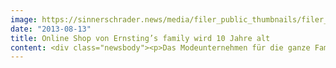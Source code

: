 ```yaml
---
image: https://sinnerschrader.news/media/filer_public_thumbnails/filer_public/8c/9f/8c9f0d7f-0357-4480-9452-ddba22a61c75/varfoldersdjk8pxf42x64d8fxslz8jcc8fc0000gnttmp9b8tum__480x288_q85_crop_subsampling-2_upscale.jpg
date: "2013-08-13"
title: Online Shop von Ernsting’s family wird 10 Jahre alt
content: <div class="newsbody"><p>Das Modeunternehmen für die ganze Familie krönt mit einer Community-Kampagne den Erfolg des Vertriebskanals. Create your Famy. Die Idee haben Ernsting's family und Commerce Plus gemeinsam erarbeitet und umgesetzt.</p><p dir="ltr" id="docs-internal-guid-39aedbde-76b0-18bf-6035-6d36370f0ab9">Der Online Shop von Ernsting’s family unter <a href="http&#58;//www.ernstings-family.de">www.ernstings-family.de</a> feiert in diesem Jahr sein 10-jähriges Bestehen. Und das hat auch seinen Grund. Der Shop entwickelte sich in den letzten Jahren zu einem der wichtigsten Vertriebskanäle der Marke Ernsting’s family. 2003 mit lediglich acht Artikeln gestartet, werden heute über den Online Shop im Durchschnitt monatlich rund 600.000 Artikel versendet. Neben der positiven Entwicklung als Absatzkanal, hat sich der Online Shop vor allem auch für Kundenbindungsmaßnahmen etabliert. So zählt der Online Shop heute einen hohen Anteil an Stammkunden, d. h. Kunden die regelmäßig bestellen, besondere Angebote und Aktionen wahrnehmen und so eine starke Identifikation mit der Markenwelt von Ernsting’s family erleben. Eine konsequente Verfolgung der Ziele Absatzerhöhung und Kundenbindung führten zu diesem Erfolg. Die E-Commerce Agentur Commerce Plus unterstützt Ernsting's family bei seinem Online Shop seit 2009.</p><p dir="ltr"><a href="http&#58;//aktionen.ernstings-family.de/10-Jahre" target="_blank">http&#58;//aktionen.ernstings-family.de/10-Jahre</a></p><p dir="ltr">Anlässlich des 10-jährigen Bestehens hat sich das Modeunternehmen gemeinsam mit Commerce Plus wieder etwas für ihre Kunden einfallen lassen&#58; Vom 12. bis 23. August können die Shop Besucher eine einzigartige Famy-Community aufbauen. Dazu hat Commerce Plus einen Famy-Generator entwickelt mit dem die Kunden ein virtuelles Ebenbild ihrer Familie erstellen können. “Die Idee entstand, als wir über zeitgemäße digitale Identifikation nachdachten und Avatar-Kultur für die Kampagne entdeckten. Das machten wir dann Familien tauglich und kreierten ein Online-Tool, das jede Menge Spaß und Involvement bringt”, beschreibt Daniela Wiegers, Account Managerin bei Commerce Plus, die Entstehung der Kampagne. Damit der User seine Familien-Avatare - genannt Famys - möglichst detailgetreu nachbauen kann, stehen zahlreiche Figuren-Elemente zur Verfügung. Er kann zwischen Frisuren, Körpergröße, -form, Mund- und Augenpartie und natürlich Kleidungsstücken wählen und so einen individuellen Famy kreieren. Für einen erhöhten Spaßfaktor sorgen die Kombinationsmöglichkeiten. Zum Beispiel kann der User einem Kleinkind auch einen Schnurbart verpassen. Das Tool erlaubt jedem User bis zu sieben Familienmitglieder zu gestalten. Die Aktion involviert auf spielerische Weise den Kunden als Teil der Familie. Zusätzlich kann der User seine Famys bei Facebook teilen. Alle eingereichten Famys werden Teil einer außergewöhnlichen Famy Collage. Wie diese wächst, wird während der Kampagne mit veröffentlichten Fotos dokumentiert. So entsteht eine große und fröhliche Familie, an der jeder teilhaben kann.</p><p dir="ltr">Zusätzlich erstellten die Mitarbeiter von Ernsting’s family ihre eigenen Famys, die ebenfalls Teil der Community sind und Anekdoten aus ihrer täglichen Arbeit erzählen. Die Aktion ist mit einem Gewinnspiel verknüpft. Der 1. Preis ist ein Reisegutschein über 4.000,- Euro. Begleitende Überraschungsaktionen während der Kampagnendauer sorgen dafür, dass die User aktiv wiederkehren und den Shop besuchen. Die Kampagne wird mit Printwerbemitteln in den Filialen und Online-Werbemitteln beworben.</p><p dir="ltr"><a href="http&#58;//www.commerce-plus.com/files/2013/08/Famylaeum_Ernstingsfamily_ComPlus_KeyVisual300dpi.jpg" target="_blank">Download Key Visual Famyläum</a></p><p><a class="news-backlink" href="/de/"><svg class="svg-ico svg-ico--arrow-left"><use xlink&#58;href="#arrow-down"></use></svg>Zurück zur Presse Übersicht</a></p></div>
---
```

